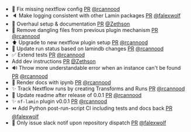 - :bug: Fix missing nextflow config [PR](https://github.com/laminlabs/nf-lamin/pull/86) [@rcannood](https://github.com/rcannood)
- 🔈 Make logging consistent with other Lamin packages [PR](https://github.com/laminlabs/nf-lamin/pull/84) [@falexwolf](https://github.com/falexwolf)
- 📝 Overhaul setup & documentation [PR](https://github.com/laminlabs/nf-lamin/pull/77) [@Zethson](https://github.com/Zethson)
- 🐛 Remove dangling files from previous plugin mechanism [PR](https://github.com/laminlabs/nf-lamin/pull/82) [@rcannood](https://github.com/rcannood)
- :arrow_up: Upgrade to new nextflow plugin setup [PR](https://github.com/laminlabs/nf-lamin/pull/74) [@rcannood](https://github.com/rcannood)
- :bricks: Update run status based on lamindb changes [PR](https://github.com/laminlabs/nf-lamin/pull/73) [@rcannood](https://github.com/rcannood)
- :white_check_mark: Extend tests [PR](https://github.com/laminlabs/nf-lamin/pull/72) [@rcannood](https://github.com/rcannood)
- Add dev instructions [PR](https://github.com/laminlabs/nf-lamin/pull/71) [@Zethson](https://github.com/Zethson)
- 🔊 Throw more understandable error when an instance can't be found [PR](https://github.com/laminlabs/nf-lamin/pull/70) [@rcannood](https://github.com/rcannood)
- 📝 Render docs with ipynb [PR](https://github.com/laminlabs/nf-lamin/pull/69) [@rcannood](https://github.com/rcannood)
- ✨ Track Nextflow runs by creating Transforms and Runs [PR](https://github.com/laminlabs/nf-lamin/pull/63) [@rcannood](https://github.com/rcannood)
- 📝 Update readme after release of 0.0.1 [PR](https://github.com/laminlabs/nf-lamin/pull/62) [@rcannood](https://github.com/rcannood)
- ✨ `nf-lamin` plugin v0.0.1 [PR](https://github.com/laminlabs/nf-lamin/pull/50) [@rcannood](https://github.com/rcannood)
- ⏪️ Add Python post-run-script CI including tests and docs back [PR](https://github.com/laminlabs/nf-lamin/pull/65) [@falexwolf](https://github.com/falexwolf)
- 👷 Only issue slack notif upon repository dispatch [PR](https://github.com/laminlabs/nf-lamin/pull/61) [@falexwolf](https://github.com/falexwolf)
